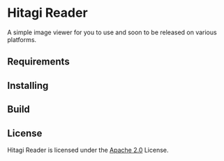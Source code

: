 Hitagi Reader
=============
A simple image viewer for you to use and soon to be released on various platforms.

## Requirements

## Installing

## Build

## License
Hitagi Reader is licensed under the [Apache 2.0](http://www.apache.org/licenses/LICENSE-2.0.html) License.
